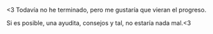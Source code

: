 <3 Todavía no he terminado, pero me gustaría que vieran el progreso.

Si es posible, una ayudita, consejos y tal, no estaría nada mal.<3

 